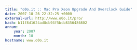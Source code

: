 ```yaml
---
title: "o0o.it :: Mac Pro Xeon Upgrade And Overclock Guide"
date: 2007-10-26 22:32:25 +0000
external-url: http://www.o0o.it/pro/
hash: b11f8d1624ad8cb93f5bcb8356486802
annum:
    year: 2007
    month: 10
hostname: www.o0o.it
---
```



